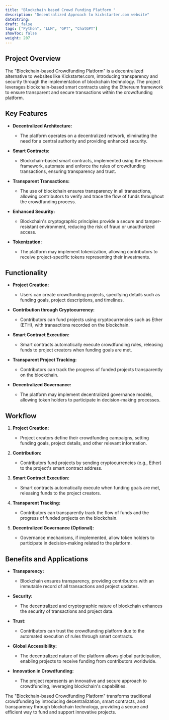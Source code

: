 ```yaml
---
title: "Blockchain based Crowd Funding Platform "
description: "Decentralized Approach to kickstarter.com website"
dateString: 
draft: false
tags: ["Python", "LLM", "GPT", "ChatGPT"]
showToc: false
weight: 207
--- 
```


## Project Overview

The "Blockchain-based Crowdfunding Platform" is a decentralized alternative to websites like Kickstarter.com, introducing transparency and security through the implementation of blockchain technology. The project leverages blockchain-based smart contracts using the Ethereum framework to ensure transparent and secure transactions within the crowdfunding platform.

## Key Features

- **Decentralized Architecture:**
  - The platform operates on a decentralized network, eliminating the need for a central authority and providing enhanced security.

- **Smart Contracts:**
  - Blockchain-based smart contracts, implemented using the Ethereum framework, automate and enforce the rules of crowdfunding transactions, ensuring transparency and trust.

- **Transparent Transactions:**
  - The use of blockchain ensures transparency in all transactions, allowing contributors to verify and trace the flow of funds throughout the crowdfunding process.

- **Enhanced Security:**
  - Blockchain's cryptographic principles provide a secure and tamper-resistant environment, reducing the risk of fraud or unauthorized access.

- **Tokenization:**
  - The platform may implement tokenization, allowing contributors to receive project-specific tokens representing their investments.

## Functionality

- **Project Creation:**
  - Users can create crowdfunding projects, specifying details such as funding goals, project descriptions, and timelines.

- **Contribution through Cryptocurrency:**
  - Contributors can fund projects using cryptocurrencies such as Ether (ETH), with transactions recorded on the blockchain.

- **Smart Contract Execution:**
  - Smart contracts automatically execute crowdfunding rules, releasing funds to project creators when funding goals are met.

- **Transparent Project Tracking:**
  - Contributors can track the progress of funded projects transparently on the blockchain.

- **Decentralized Governance:**
  - The platform may implement decentralized governance models, allowing token holders to participate in decision-making processes.

## Workflow

1. **Project Creation:**
   - Project creators define their crowdfunding campaigns, setting funding goals, project details, and other relevant information.

2. **Contribution:**
   - Contributors fund projects by sending cryptocurrencies (e.g., Ether) to the project's smart contract address.

3. **Smart Contract Execution:**
   - Smart contracts automatically execute when funding goals are met, releasing funds to the project creators.

4. **Transparent Tracking:**
   - Contributors can transparently track the flow of funds and the progress of funded projects on the blockchain.

5. **Decentralized Governance (Optional):**
   - Governance mechanisms, if implemented, allow token holders to participate in decision-making related to the platform.

## Benefits and Applications

- **Transparency:**
  - Blockchain ensures transparency, providing contributors with an immutable record of all transactions and project updates.

- **Security:**
  - The decentralized and cryptographic nature of blockchain enhances the security of transactions and project data.

- **Trust:**
  - Contributors can trust the crowdfunding platform due to the automated execution of rules through smart contracts.

- **Global Accessibility:**
  - The decentralized nature of the platform allows global participation, enabling projects to receive funding from contributors worldwide.

- **Innovation in Crowdfunding:**
  - The project represents an innovative and secure approach to crowdfunding, leveraging blockchain's capabilities.

The "Blockchain-based Crowdfunding Platform" transforms traditional crowdfunding by introducing decentralization, smart contracts, and transparency through blockchain technology, providing a secure and efficient way to fund and support innovative projects.
